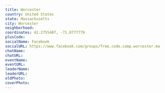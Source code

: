 ```yaml
---
title: Worcester
country: United States
state: Massachusetts
city: Worcester
neighborhood: 
coordinates: 42.2755407, -71.8777779
plusCode:
socialName: Facebook
socialURL: https://www.facebook.com/groups/free.code.camp.worcester.ma
chatName:
chatURL:
eventName:
eventURL:
leaderName:
leaderURL:
oldPhoto: 
coverPhoto:
---
```

